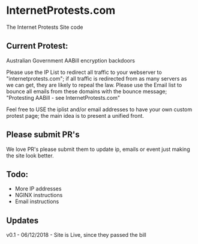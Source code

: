 # InternetProtests.com
The Internet Protests Site code

## Current Protest:
Australian Government AABill encryption backdoors

Please use the IP List to redirect all traffic to your webserver to "internetprotests.com"; if all traffic is redirected from as many servers as we can get, they are likely to repeal the law.
Please use the Email list to bounce all emails from these domains with the bounce message; "Protesting AABill - see InternetProtests.com"

Feel free to USE the iplist and/or email addresses to have your own custom protest page; the main idea is to present a unified front.

## Please submit PR's 
We love PR's please submit them to update ip, emails or event just making the site look better.

## Todo:
- More IP addresses
- NGINX instructions
- Email instructions

## Updates
v0.1 - 06/12/2018 - Site is Live, since they passed the bill
   
